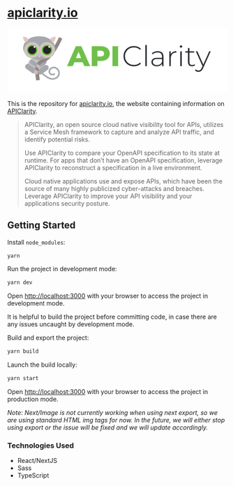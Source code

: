 # [apiclarity.io](https://apiclarity.io/)

![APIClarity logo](/public/assets/shared/logos/logo-light-horizantal-svg.svg)

This is the repository for [apiclarity.io](https://apiclarity.io/), the website
containing information on [APIClarity](https://github.com/apiclarity/apiclarity).

> APIClarity, an open source cloud native visibility tool for APIs, utilizes a Service Mesh framework to capture and analyze API traffic, and identify potential risks.
>
> Use APIClarity to compare your OpenAPI specification to its state at runtime. For apps that don’t have an OpenAPI specification, leverage APIClarity to reconstruct a specification in a live environment.
>
> Cloud native applications use and expose APIs, which have been the source of many highly publicized cyber-attacks and breaches. Leverage APIClarity to improve your API visibility and your applications security posture.

## Getting Started

Install `node_modules`:

```bash
yarn
```

Run the project in development mode:

```bash
yarn dev
```

Open [http://localhost:3000](http://localhost:3000) with your browser to access the project in development mode.

It is helpful to build the project before committing code, in case there are any issues uncaught by development mode.

Build and export the project:

```bash
yarn build
```

Launch the build locally:

```bash
yarn start
```

Open [http://localhost:3000](http://localhost:3000) with your browser to access the project in production mode.

*Note: Next/Image is not currently working when using next export, so we are using standard HTML img tags for now. In the future, we will either stop using export or the issue will be fixed and we will update accordingly.*

### Technologies Used

- React/NextJS
- Sass
- TypeScript
